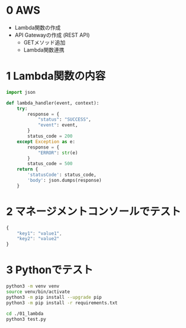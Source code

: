 # 0 AWS

* Lambda関数の作成
* API Gatewayの作成 (REST API)
  * GETメソッド追加
  * Lambda関数連携

# 1 Lambda関数の内容

```python
import json

def lambda_handler(event, context):
    try:
        response = {
            "status": "SUCCESS",
            "event": event,
        }
        status_code = 200
    except Exception as e:
        response = {
            "ERROR": str(e)
        }
        status_code = 500
    return {
        'statusCode': status_code,
        'body': json.dumps(response)
    }
```

# 2 マネージメントコンソールでテスト

```js
{
    "key1": "value1",
    "key2": "value2"
}
```

# 3 Pythonでテスト

```sh
python3 -m venv venv
source venv/bin/activate
python3 -m pip install --upgrade pip
python3 -m pip install -r requirements.txt
```

```sh
cd ./01_lambda
python3 test.py
```